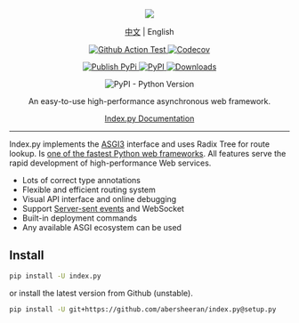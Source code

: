 <div align="center">

<img src="https://raw.githubusercontent.com/abersheeran/index.py/master/docs/img/index-py.png" />

<p>
<a href="https://github.com/abersheeran/index.py/tree/master/README.md">中文</a>
|
English
</p>

<p>
<a href="https://github.com/abersheeran/index.py/actions?query=workflow%3ATest">
<img src="https://github.com/abersheeran/index.py/workflows/Test/badge.svg" alt="Github Action Test" />
</a>

<a href="https://app.codecov.io/gh/abersheeran/index.py/">
<img alt="Codecov" src="https://img.shields.io/codecov/c/github/abersheeran/index.py" />
</a>
</p>

<p>
<a href="https://github.com/abersheeran/index.py/actions?query=workflow%3A%22Publish+PyPi%22">
<img src="https://github.com/abersheeran/index.py/workflows/Publish%20PyPi/badge.svg" alt="Publish PyPi" />
</a>

<a href="https://pypi.org/project/index.py/">
<img src="https://img.shields.io/pypi/v/index.py" alt="PyPI" />
</a>

<a href="https://pepy.tech/project/index-py">
<img src="https://static.pepy.tech/personalized-badge/index-py?period=total&units=international_system&left_color=black&right_color=blue&left_text=PyPi%20Downloads" alt="Downloads">
</a>
</p>

<p>
<img src="https://img.shields.io/pypi/pyversions/index.py" alt="PyPI - Python Version" />
</p>

An easy-to-use high-performance asynchronous web framework.

<a href="https://index-py.abersheeran.com">Index.py Documentation</a>

</div>

---

Index.py implements the [ASGI3](http://asgi.readthedocs.io/en/latest/) interface and uses Radix Tree for route lookup. Is [one of the fastest Python web frameworks](https://github.com/the-benchmarker/web-frameworks). All features serve the rapid development of high-performance Web services.

- Lots of correct type annotations
- Flexible and efficient routing system
- Visual API interface and online debugging
- Support [Server-sent events](https://developer.mozilla.org/zh-CN/docs/Web/API/Server-sent_events/Using_server-sent_events) and WebSocket
- Built-in deployment commands
- Any available ASGI ecosystem can be used

## Install

```bash
pip install -U index.py
```

or install the latest version from Github (unstable).

```bash
pip install -U git+https://github.com/abersheeran/index.py@setup.py
```

